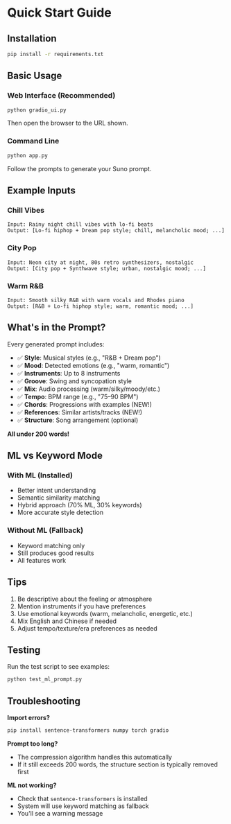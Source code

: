 # Quick Start Guide

## Installation

```bash
pip install -r requirements.txt
```

## Basic Usage

### Web Interface (Recommended)

```bash
python gradio_ui.py
```

Then open the browser to the URL shown.

### Command Line

```bash
python app.py
```

Follow the prompts to generate your Suno prompt.

## Example Inputs

### Chill Vibes
```
Input: Rainy night chill vibes with lo-fi beats
Output: [Lo-fi hiphop + Dream pop style; chill, melancholic mood; ...]
```

### City Pop
```
Input: Neon city at night, 80s retro synthesizers, nostalgic
Output: [City pop + Synthwave style; urban, nostalgic mood; ...]
```

### Warm R&B
```
Input: Smooth silky R&B with warm vocals and Rhodes piano
Output: [R&B + Lo-fi hiphop style; warm, romantic mood; ...]
```

## What's in the Prompt?

Every generated prompt includes:
- ✅ **Style**: Musical styles (e.g., "R&B + Dream pop")
- ✅ **Mood**: Detected emotions (e.g., "warm, romantic")
- ✅ **Instruments**: Up to 8 instruments
- ✅ **Groove**: Swing and syncopation style
- ✅ **Mix**: Audio processing (warm/silky/moody/etc.)
- ✅ **Tempo**: BPM range (e.g., "75–90 BPM")
- ✅ **Chords**: Progressions with examples (NEW!)
- ✅ **References**: Similar artists/tracks (NEW!)
- ✅ **Structure**: Song arrangement (optional)

**All under 200 words!**

## ML vs Keyword Mode

### With ML (Installed)
- Better intent understanding
- Semantic similarity matching
- Hybrid approach (70% ML, 30% keywords)
- More accurate style detection

### Without ML (Fallback)
- Keyword matching only
- Still produces good results
- All features work

## Tips

1. Be descriptive about the feeling or atmosphere
2. Mention instruments if you have preferences
3. Use emotional keywords (warm, melancholic, energetic, etc.)
4. Mix English and Chinese if needed
5. Adjust tempo/texture/era preferences as needed

## Testing

Run the test script to see examples:

```bash
python test_ml_prompt.py
```

## Troubleshooting

**Import errors?**
```bash
pip install sentence-transformers numpy torch gradio
```

**Prompt too long?**
- The compression algorithm handles this automatically
- If it still exceeds 200 words, the structure section is typically removed first

**ML not working?**
- Check that `sentence-transformers` is installed
- System will use keyword matching as fallback
- You'll see a warning message

